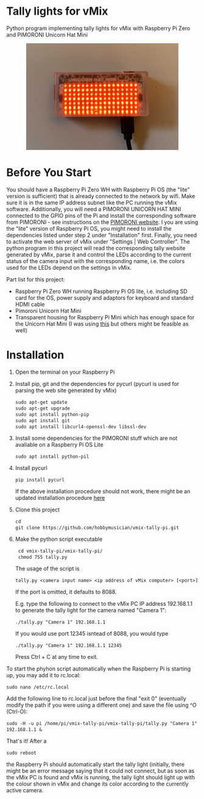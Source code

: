 # Tally lights for vMix

Python program implementing tally lights for vMix with Raspberry Pi Zero and PIMORONI Unicorn Hat Mini
<p align="center"><img src="https://github.com/hobbymusician/vmix-tally-pi/blob/main/TALLYPI.jpg" width="400"></p>

# Before You Start

You should have a Raspberry Pi Zero WH with Raspberry Pi OS (the "lite" version is sufficient) that is already connected to the network by wifi. Make sure it is in the same IP address subnet like the PC running the vMix software.
Additionally, you will need a PIMORONI UNICORN HAT MINI connected to the GPIO pins of the Pi and install the corresponding software from PIMORONI - see instructions on the [PIMORONI website](https://learn.pimoroni.com/tutorial/hel/getting-started-with-unicorn-hat-mini). I you are using the "lite" version of Raspberry Pi OS, you might need to install the dependencies listed under step 2 under "Installation" first.
Finally, you need to activate the web server of vMix under "Settings | Web Controller". 
The python program in this project will read the corresponding tally website generated by vMix, parse it and control the LEDs according to the current status of the camera input with the corresponding name, i.e. the colors used for the LEDs depend on the settings in vMix.

Part list for this project:
- Raspberry Pi Zero WH running Raspberry Pi OS lite, i.e. including SD card for the OS, power supply and adaptors for keyboard and standard HDMI cable
- Pimoroni Unicorn Hat Mini
- Transparent housing for Raspberry Pi Mini which has enough space for the Unicorn Hat Mini (I was using [this](https://www.amazon.de/gp/product/B07DHCC5NY/ref=ppx_od_dt_b_asin_title_s00?ie=UTF8&psc=1) but others might be feasible as well)

# Installation

1. Open the terminal on your Raspberry Pi
2. Install pip, git and the dependencies for pycurl (pycurl is used for parsing the web site generated by vMix)
    ```
    sudo apt-get update
    sudo apt-get upgrade
    sudo apt install python-pip
    sudo apt install git
    sudo apt install libcurl4-openssl-dev libssl-dev
    ```
3. Install some dependencies for the PIMORONI stuff which are not avaliable on a Raspberry Pi OS Lite
    ```
    sudo apt install python-pil
    ```
4. Install pycurl
    ```
    pip install pycurl
    ```
    If the above installation procedure should not work, there might be an updated installation procedure [here](http://pycurl.io/docs/latest/install.html#install)
5. Clone this project

    ```
    cd
    git clone https://github.com/hobbymusician/vmix-tally-pi.git
    ```
6. Make the python script executable
   ```
    cd vmix-tally-pi/vmix-tally-pi/
    chmod 755 tally.py
    ```
    The usage of the script is
    ```
    tally.py <camera input name> <ip address of vMix computer> [<port>] 
    ```
    If the port is omitted, it defaults to 8088.
    
    E.g. type the following to connect to the vMix PC IP address 192.168.1.1 to generate the tally light for the camera named "Camera 1":
    ```
    ./tally.py "Camera 1" 192.168.1.1
    ```
    If you would use port 12345 isntead of 8088, you would type
    ```
    ./tally.py "Camera 1" 192.168.1.1 12345
    ```
    Press Ctrl + C at any time to exit.

To start the phyhon script automatically when the Raspberry Pi is starting up, you may add it to rc.local:
```
sudo nano /etc/rc.local
```
Add the following line to rc.local just before the final "exit 0" (eventually modify the path if you were using a different one) and save the file using ^O (Ctrl-O):
```
sudo -H -u pi /home/pi/vmix-tally-pi/vmix-tally-pi/tally.py "Camera 1" 192.168.1.1 &
```
That's it!
After a
```
sudo reboot
```
the Raspberry Pi should automatically start the tally light (initially, there might be an error message saying that it could not connect, but as soon as the vMix PC is found and vMix is running, the tally light should light up with the colour shown in vMix and change its color according to the currently active camera.
